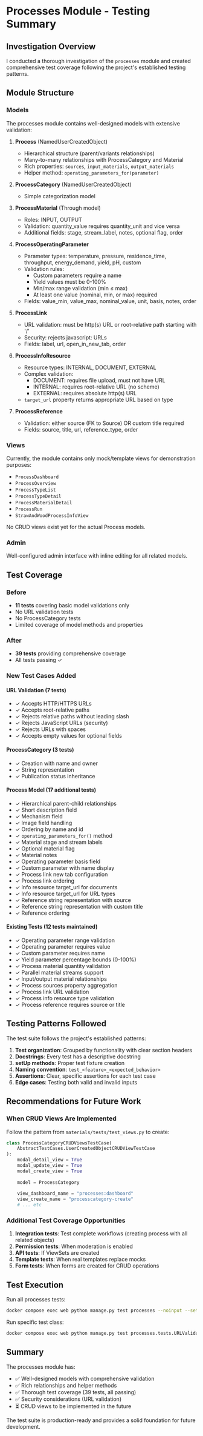 # Processes Module - Testing Summary

## Investigation Overview

I conducted a thorough investigation of the `processes` module and created comprehensive test coverage following the project's established testing patterns.

## Module Structure

### Models

The processes module contains well-designed models with extensive validation:

1. **Process** (NamedUserCreatedObject)
   - Hierarchical structure (parent/variants relationships)
   - Many-to-many relationships with ProcessCategory and Material
   - Rich properties: `sources`, `input_materials`, `output_materials`
   - Helper method: `operating_parameters_for(parameter)`

2. **ProcessCategory** (NamedUserCreatedObject)
   - Simple categorization model

3. **ProcessMaterial** (Through model)
   - Roles: INPUT, OUTPUT
   - Validation: quantity_value requires quantity_unit and vice versa
   - Additional fields: stage, stream_label, notes, optional flag, order

4. **ProcessOperatingParameter**
   - Parameter types: temperature, pressure, residence_time, throughput, energy_demand, yield, pH, custom
   - Validation rules:
     - Custom parameters require a name
     - Yield values must be 0-100%
     - Min/max range validation (min ≤ max)
     - At least one value (nominal, min, or max) required
   - Fields: value_min, value_max, nominal_value, unit, basis, notes, order

5. **ProcessLink**
   - URL validation: must be http(s) URL or root-relative path starting with '/'
   - Security: rejects javascript: URLs
   - Fields: label, url, open_in_new_tab, order

6. **ProcessInfoResource**
   - Resource types: INTERNAL, DOCUMENT, EXTERNAL
   - Complex validation:
     - DOCUMENT: requires file upload, must not have URL
     - INTERNAL: requires root-relative URL (no scheme)
     - EXTERNAL: requires absolute http(s) URL
   - `target_url` property returns appropriate URL based on type

7. **ProcessReference**
   - Validation: either source (FK to Source) OR custom title required
   - Fields: source, title, url, reference_type, order

### Views

Currently, the module contains only mock/template views for demonstration purposes:
- `ProcessDashboard`
- `ProcessOverview`
- `ProcessTypeList`
- `ProcessTypeDetail`
- `ProcessMaterialDetail`
- `ProcessRun`
- `StrawAndWoodProcessInfoView`

No CRUD views exist yet for the actual Process models.

### Admin

Well-configured admin interface with inline editing for all related models.

## Test Coverage

### Before
- **11 tests** covering basic model validations only
- No URL validation tests
- No ProcessCategory tests
- Limited coverage of model methods and properties

### After
- **39 tests** providing comprehensive coverage
- All tests passing ✓

### New Test Cases Added

#### URL Validation (7 tests)
- ✓ Accepts HTTP/HTTPS URLs
- ✓ Accepts root-relative paths
- ✓ Rejects relative paths without leading slash
- ✓ Rejects JavaScript URLs (security)
- ✓ Rejects URLs with spaces
- ✓ Accepts empty values for optional fields

#### ProcessCategory (3 tests)
- ✓ Creation with name and owner
- ✓ String representation
- ✓ Publication status inheritance

#### Process Model (17 additional tests)
- ✓ Hierarchical parent-child relationships
- ✓ Short description field
- ✓ Mechanism field
- ✓ Image field handling
- ✓ Ordering by name and id
- ✓ `operating_parameters_for()` method
- ✓ Material stage and stream labels
- ✓ Optional material flag
- ✓ Material notes
- ✓ Operating parameter basis field
- ✓ Custom parameter with name display
- ✓ Process link new tab configuration
- ✓ Process link ordering
- ✓ Info resource target_url for documents
- ✓ Info resource target_url for URL types
- ✓ Reference string representation with source
- ✓ Reference string representation with custom title
- ✓ Reference ordering

#### Existing Tests (12 tests maintained)
- ✓ Operating parameter range validation
- ✓ Operating parameter requires value
- ✓ Custom parameter requires name
- ✓ Yield parameter percentage bounds (0-100%)
- ✓ Process material quantity validation
- ✓ Parallel material streams support
- ✓ Input/output material relationships
- ✓ Process sources property aggregation
- ✓ Process link URL validation
- ✓ Process info resource type validation
- ✓ Process reference requires source or title

## Testing Patterns Followed

The test suite follows the project's established patterns:

1. **Test organization**: Grouped by functionality with clear section headers
2. **Docstrings**: Every test has a descriptive docstring
3. **setUp methods**: Proper test fixture creation
4. **Naming convention**: `test_<feature>_<expected_behavior>`
5. **Assertions**: Clear, specific assertions for each test case
6. **Edge cases**: Testing both valid and invalid inputs

## Recommendations for Future Work

### When CRUD Views Are Implemented

Follow the pattern from `materials/tests/test_views.py` to create:

```python
class ProcessCategoryCRUDViewsTestCase(
    AbstractTestCases.UserCreatedObjectCRUDViewTestCase
):
    modal_detail_view = True
    modal_update_view = True
    modal_create_view = True
    
    model = ProcessCategory
    
    view_dashboard_name = "processes:dashboard"
    view_create_name = "processcategory-create"
    # ... etc
```

### Additional Test Coverage Opportunities

1. **Integration tests**: Test complete workflows (creating process with all related objects)
2. **Permission tests**: When moderation is enabled
3. **API tests**: If ViewSets are created
4. **Template tests**: When real templates replace mocks
5. **Form tests**: When forms are created for CRUD operations

## Test Execution

Run all processes tests:
```bash
docker compose exec web python manage.py test processes --noinput --settings=brit.settings.testrunner
```

Run specific test class:
```bash
docker compose exec web python manage.py test processes.tests.URLValidationTestCase --settings=brit.settings.testrunner
```

## Summary

The processes module has:
- ✅ Well-designed models with comprehensive validation
- ✅ Rich relationships and helper methods
- ✅ Thorough test coverage (39 tests, all passing)
- ✅ Security considerations (URL validation)
- ⏳ CRUD views to be implemented in the future

The test suite is production-ready and provides a solid foundation for future development.
